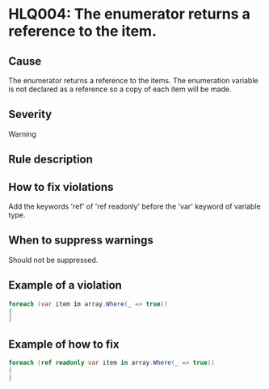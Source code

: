 ﻿# HLQ004: The enumerator returns a reference to the item.

## Cause

The enumerator returns a reference to the items. The enumeration variable is not declared as a reference so a copy of each item will be made.

## Severity

Warning

## Rule description

## How to fix violations

Add the keywords 'ref' of 'ref readonly' before the 'var' keyword of variable type.

## When to suppress warnings

Should not be suppressed. 

## Example of a violation

```csharp
foreach (var item in array.Where(_ => true))
{
}
```

## Example of how to fix

```csharp
foreach (ref readonly var item in array.Where(_ => true))
{
}
```

